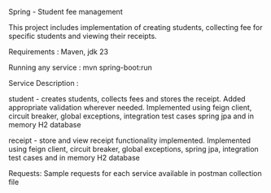 Spring - Student fee management

This project includes implementation of creating students, collecting fee for specific students and viewing their receipts.

Requirements : Maven, jdk 23

Running any service : mvn spring-boot:run

Service Description :

student - creates students, collects fees and stores the receipt. Added appropriate validation wherever needed. Implemented using feign client, circuit breaker, global exceptions, integration test cases spring jpa and in memory H2 database

receipt - store and view receipt functionality implemented. Implemented using feign client, circuit breaker, global exceptions, spring jpa, integration test cases and in memory H2 database

Requests: Sample requests for each service available in postman collection file
